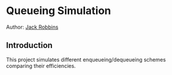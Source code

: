 # Queueing Simulation
Author: [Jack Robbins](https://www.github.com/jackr276)

## Introduction
This project simulates different enqueueing/dequeueing schemes comparing their efficiencies.
